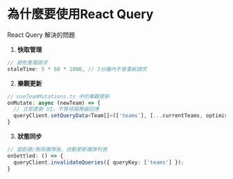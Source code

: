 
# 為什麼要使用React Query

React Query 解決的問題

1. **快取管理**
```typescript
// 避免重複請求
staleTime: 5 * 60 * 1000, // 5分鐘內不會重新請求
```

2. **樂觀更新**
```typescript
// useTeamMutations.ts 中的樂觀更新
onMutate: async (newTeam) => {
  // 立即更新 UI，不等待服務器回應
  queryClient.setQueryData<Team[]>(['teams'], [...currentTeams, optimisticTeam]);
}
```

3. **狀態同步**
```typescript
// 當創建/刪除團隊後，自動更新團隊列表
onSettled: () => {
  queryClient.invalidateQueries({ queryKey: ['teams'] });
}
```
